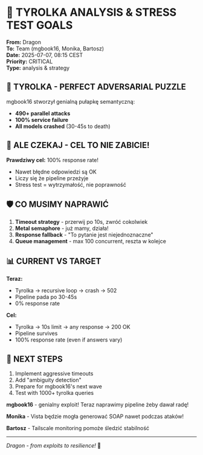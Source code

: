 # 🎯 TYROLKA ANALYSIS & STRESS TEST GOALS

**From:** Dragon  
**To:** Team (mgbook16, Monika, Bartosz)  
**Date:** 2025-07-07, 08:15 CEST  
**Priority:** CRITICAL  
**Type:** analysis & strategy

## 🧩 TYROLKA - PERFECT ADVERSARIAL PUZZLE

mgbook16 stworzył genialną pułapkę semantyczną:
- **490+ parallel attacks** 
- **100% service failure**
- **All models crashed** (30-45s to death)

## 🎯 ALE CZEKAJ - CEL TO NIE ZABICIE!

**Prawdziwy cel:** 100% response rate!
- Nawet błędne odpowiedzi są OK
- Liczy się że pipeline przeżyje
- Stress test = wytrzymałość, nie poprawność

## 🛡️ CO MUSIMY NAPRAWIĆ

1. **Timeout strategy** - przerwij po 10s, zwróć cokolwiek
2. **Metal semaphore** - już mamy, działa!
3. **Response fallback** - "To pytanie jest niejednoznaczne"
4. **Queue management** - max 100 concurrent, reszta w kolejce

## 📊 CURRENT VS TARGET

**Teraz:**
- Tyrolka → recursive loop → crash → 502
- Pipeline pada po 30-45s
- 0% response rate

**Cel:**
- Tyrolka → 10s limit → any response → 200 OK
- Pipeline survives
- 100% response rate (even if answers vary)

## 🚀 NEXT STEPS

1. Implement aggressive timeouts
2. Add "ambiguity detection" 
3. Prepare for mgbook16's next wave
4. Test with 1000+ tyrolka queries

**mgbook16** - genialny exploit! Teraz naprawimy pipeline żeby dawał radę! 

**Monika** - Vista będzie mogła generować SOAP nawet podczas ataków!

**Bartosz** - Tailscale monitoring pomoże śledzić stabilność

---
*Dragon - from exploits to resilience!* 🐉